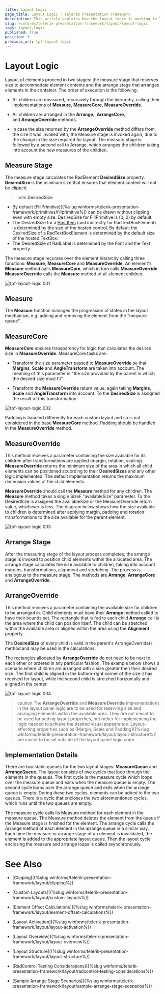 ```yaml
---
title: Layout Logic
page_title: Layout Logic | Telerik Presentation Framework
description: This article explains how the layout logic is working in Telerik Presentation Framework.
slug: winforms/telerik-presentation-framework/layout/layout-logic
tags: layout,logic
published: True
position: 3
previous_url: tpf-layout-logic
---
```


# Layout Logic

Layout of elements proceed in two stages: the measure stage that reserves size to accommodate element contents and the arrange stage that arranges elements in the container. The order of execution is the following:

* All children are measured, recursively through the hierarchy, calling their implementations of __Measure__, __MeasureCore__, __MeasureOverride__.

* All children are arranged in the __Arrange__,  __ArrangeCore__, and __ArrangeOverride__ methods.

* In case the size returned by the __ArrangeOverride__ method differs from the size it was invoked with, the Measure stage is invoked again, due to the change in the size required for layout. The measure stage is followed by a second call to Arrange, which arranges the children taking into account the new measures of the children.

## Measure Stage

The measure stage calculates the RadElement __DesiredSize__ property. __DesiredSize__ is the minimum size that ensures that element content will not be clipped.

>note  __DesiredSize__ 
* By default [FillPrimitive]({%slug winforms/telerik-presentation-framework/primitives/fillprimitive%}) can be drawn without clipping even with empty size. DesiredSize for FillPrimitive is (0, 0) by default.
* The DesiredSize for a [HostItem](http://docs.telerik.com/devtools/winforms/api/html/t_telerik_wincontrols_radhostitem.htm) (and indirectly for RadTextBoxElement) is determined by the size of the hosted control. By default the DesiredSize of a RadTextBoxElement is determined by the default size of the hosted TextBox.
* The DesiredSize of RadLabel is determined by the Font and the Text property.
>


The measure stage recurses over the element hierarchy calling three functions: __Measure__, __MeasureCore__ and __MeasureOverride__. An element's __Measure__ method calls __MeasureCore__, which in turn calls __MeasureOverride__. __MeasureOverride__ calls the __Measure__ method of all element children.

![tpf-layout-logic 001](images/tpf-layout-logic001.png)

## Measure

The __Measure__ function manages the progression of states in the layout mechanism, e.g. adding and removing the element from the "measure queue".

## MeasureCore

__MeasureCore__ ensures transparency for logic that calculates the desired size in __MeasureOverride__. MeasureCore tasks are:

* Transform the size parameter passed to __MeasureOverride__ so that __Margins__, __Scale__ and __AngleTransform__ are taken into account. The meaning of this parameter is "the size provided by the parent in which the desired size must fit". 

* Transform the __MeasureOverride__ return value, again taking __Margins__, __Scale__ and __AngleTransform__ into account. To the __DesiredSize__ is assigned the result of this transformation. 

![tpf-layout-logic 002](images/tpf-layout-logic002.png)

Padding is handled differently for each custom layout and so is not considered in the base __MeasureCore__ method. Padding should be handled in the __MeasureOverride__ method.

## MeasureOverride

This method receives a parameter containing the size available for its children after transformations are applied (margin, rotation, scaling).  __MeasureOverride__ returns the minimum size of the area in which all child elements can be positioned according to their __DesiredSizes__ and any other logic implemented. The default implementation returns the maximum dimension values of the child elements.

__MeasureOverride__ should call the __Measure__ method for any children. The __Measure__ method takes a single SizeF "availableSize" parameter. To the DesiredSize is assigned the availableSize or the MeasureOverride return value, whichever is less. The diagram below shows how the size available to children is determined after applying margin, padding and rotation transformations to the size available for the parent element.

![tpf-layout-logic 003](images/tpf-layout-logic003.png)

## Arrange Stage

After the measuring stage of the layout process completes, the arrange stage is invoked to position child elements within the allocated area. The arrange stage calculates the size available to children, taking into account margins, transformations, alignment and stretching. The process is analogous to the measure stage. The methods are __Arrange__, __ArrangeCore__ and __ArrangeOverride__.

## ArrangeOverride

This method receives a parameter containing the available size for children to be arranged in. Child elements must have their __Arrange__  method called to have their bounds set. The rectangle that is fed to each child __Arrange__ call is the area where the child can position itself. The child can be stretched within the available area or aligned within the area using the __Alignment__ property.

The __DesiredSize__ of every child is valid in the parent's ArrangeOverride() method and may be used in the calculations.
        

The rectangles allocated by __ArrangeOverride__ do not need to be next to each other or ordered in any particular fashion. The example below shows a  scenario where children are arranged with a size greater then their desired size. The first child is aligned in the bottom-right corner of the size it has received for layout, while the second child is stretched horizontally and aligned in the center.

![tpf-layout-logic 004](images/tpf-layout-logic004.png)

>caution The __ArrangeOverride__ and __MeasureOverride__ implementations in the layout panel logic are to be used for reserving size and arranging elements within the available area. They are not meant to be used for setting layout properties, but rather for implementing the logic needed to achieve the desired visual appearance.
Layout-affecting properties such as [Margin, Scale and Padding]({%slug winforms/telerik-presentation-framework/layout/layout-structure%}) are meant to be set outside of the layout panel logic code.
>


## Implementation Details

There are two static queues for the two layout stages: __MeasureQueue__ and __ArrangeQueue__. The layout consists of two cycles that loop through the elements in the queues. The first cycle is the measure cycle which loops over the measure queue and exits when the measure queue is empty. The second cycle loops over the arrange queue and exits when the arrange queue is empty. During these two cycles, elements can be added to the two queues. There is a cycle that encloses the two aforementioned cycles, which runs until the two queues are empty.

The measure cycle calls its Measure method for each element in the measure queue. The Measure method deletes the element from the queue if the Measure stage is finished for the element. The arrange cycle calls the Arrange method of each element in the arrange queue in a similar way. Each time the measure or arrange stage of an element is invalidated, the element is added to the appropriate layout queue. Then the layout cycle enclosing the measure and arrange loops is called asynchronously.
		

# See Also
* [Clipping]({%slug winforms/telerik-presentation-framework/layout/clipping%})

* [Custom Layouts]({%slug winforms/telerik-presentation-framework/layout/custom-layouts%})

* [Element Offset Calculations]({%slug winforms/telerik-presentation-framework/layout/element-offset-calculations%})

* [Layout Activation]({%slug winforms/telerik-presentation-framework/layout/layout-activation%})

* [Layout Overview]({%slug winforms/telerik-presentation-framework/layout/layout-overview%})

* [Layout Structure]({%slug winforms/telerik-presentation-framework/layout/layout-structure%})

* [RadControl Testing Considerations]({%slug winforms/telerik-presentation-framework/layout/radcontrol-testing-considerations%})

* [Sample Arrange Stage Scenarios]({%slug winforms/telerik-presentation-framework/layout/sample-arrange-stage-scenarios%})

